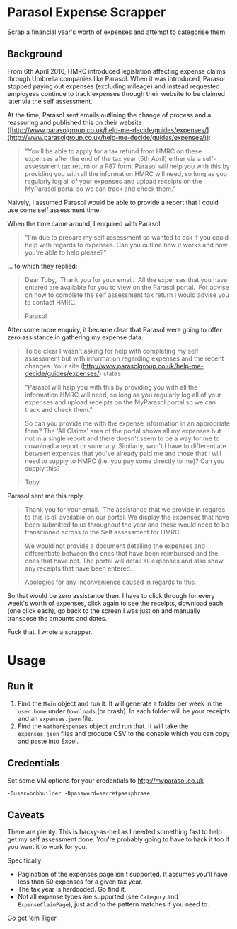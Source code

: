 # Parasol Expense Scrapper

Scrap a financial year's worth of expenses and attempt to categorise them.

## Background

From 6th April 2016, HMRC introduced legislation affecting expense claims through Umbrella companies like Parasol. When it was introduced, Parasol stopped paying out expenses (excluding mileage) and instead requested employees continue to track expenses through their website to be claimed later via the self assessment.

At the time, Parasol sent emails outlining the change of process and a reassuring and published this on their website ([http://www.parasolgroup.co.uk/help-me-decide/guides/expenses/](http://www.parasolgroup.co.uk/help-me-decide/guides/expenses/)):

> "You’ll be able to apply for a tax refund from HMRC on these expenses after the end of the tax year (5th April) either via a self-assessment tax return or a P87 form. Parasol will help you with this by providing you with all the information HMRC will need, so long as you regularly log all of your expenses and upload receipts on the MyParasol portal so we can track and check them."

Naively, I assumed Parasol would be able to provide a report that I could use come self assessment time.

When the time came around, I enquired with Parasol:

> "I'm due to prepare my self assessment so wanted to ask if you could help with regards to expenses. Can you outline how it works and how you're able to help please?"

... to which they replied:

> Dear Toby,﻿
>  ﻿
> Thank you for your email.﻿
>   ﻿
> All the expenses that you have entered are available for you to view on the Parasol portal. 
>﻿
> For advise on how to complete the self assessment tax return I would advise you to contact HMRC. 
>
> Parasol

After some more enquiry, it became clear that Parasol were going to offer zero assistance in gathering my expense data.

> To be clear I wasn't asking for help with completing my self assessment but with information regarding expenses and the recent changes. Your site (http://www.parasolgroup.co.uk/help-me-decide/guides/expenses/) states
>
> "Parasol will help you with this by providing you with all the information HMRC will need, so long as you regularly log all of your expenses and upload receipts on the MyParasol portal so we can track and check them."
> 
> So can you provide me with the expense information in an appropriate form? The 'All Claims' area of the portal shows all my expenses but not in a single report and there doesn't seem to be a way for me to download a report or summary. Similarly, won't I have to differentiate between expenses that you've already paid me and those that I will need to supply to HMRC (i.e. you pay some directly to me)? Can you supply this?   
>
> Toby

Parasol sent me this reply.

> Thank you for your email.
>  ﻿
> The assistance that we provide in regards to this is all available on our portal. We display the expenses that have been submitted to us throughout the year and these would need to be transitioned across to the Self assessment for HMRC.
>
> We would not provide a document detailing the expenses and differentiate between the ones that have been reimbursed and the ones that have not. The portal will detail all expenses and also show any receipts that have been entered. 
>
> Apologies for any inconvenience caused in regards to this.
  
So that would be zero assistance then. I have to click through for every week's worth of expenses, click again to see the receipts, download each (one click each), go back to the screen I was just on and manually transpose the amounts and dates. 

Fuck that. I wrote a scrapper.﻿ 

# Usage

## Run it

1. Find the `Main` object and run it. It will generate a folder per week in the `user.home` under `Downloads` (or crash). In each folder will be your receipts and an `expenses.json` file.
1. Find the `GatherExpenses` object and run that. It will take the `expenses.json` files and produce CSV to the console which you can copy and paste into Excel.

## Credentials

Set some VM options for your credentials to http://myparasol.co.uk

```
-Duser=bobbuilder -Dpassword=secretpassphrase
```

## Caveats

There are plenty. This is hacky-as-hell as I needed something fast to help get my self assessment done. You're probably going to have to hack it too if you want it to work for you.

Specifically:

* Pagination of the expenses page isn't supported. It assumes you'll have less than 50 expenses for a given tax year.
* The tax year is hardcoded. Go find it.
* Not all expense types are supported (see `Category` and `ExpenseClaimPage`), just add to the pattern matches if you need to.

Go get 'em Tiger.